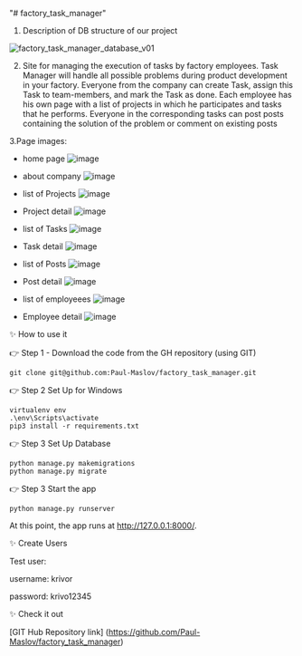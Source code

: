 "# factory_task_manager"

1. Description of DB structure of our project

![factory_task_manager_database_v01](https://user-images.githubusercontent.com/112548104/230823770-b40458d6-8aef-4b48-a367-c78881df3c4e.png)


2. Site for managing the execution of tasks by factory employees.
   Task Manager will handle all possible problems during product development in your factory. Everyone from the company can create Task,
   assign this Task to team-members, and mark the Task as done.
   Each employee has his own page with a list of projects in which he participates and tasks that he performs.
   Everyone in the corresponding tasks can post posts containing the solution of the problem or comment on existing posts
   
3.Page images:
- home page
![image](https://user-images.githubusercontent.com/112548104/230824131-d0c1ce3d-260d-4fbc-815a-40c3de411f57.png)

- about company
![image](https://user-images.githubusercontent.com/112548104/230824248-87a3fbea-71da-4396-b9bd-75b0cd978ca7.png)


- list of Projects
![image](https://user-images.githubusercontent.com/112548104/230824351-d9238c0c-703c-42e9-b3b2-dc64678c8969.png)

- Project detail
![image](https://user-images.githubusercontent.com/112548104/230824450-93c784bc-e1c4-4ba4-a4a9-f7a4f14d84ea.png)

- list of Tasks
![image](https://user-images.githubusercontent.com/112548104/230825666-8971e564-0823-41dd-a5c6-2fc48fb73d80.png)

- Task detail
![image](https://user-images.githubusercontent.com/112548104/230825761-5e8e2c1b-7317-4a54-a2e1-0e9907a39986.png)

- list of Posts
![image](https://user-images.githubusercontent.com/112548104/230825888-3f76d2eb-1587-4b25-b4cd-98905a9af8bd.png)

- Post detail
![image](https://user-images.githubusercontent.com/112548104/230825951-86442880-2a6f-4397-be50-a3c5037183b8.png)

- list of employeees
![image](https://user-images.githubusercontent.com/112548104/230826029-f6a8079b-c9b1-4206-a84b-5f62d2826e3d.png)

- Employee detail
![image](https://user-images.githubusercontent.com/112548104/230826124-09be38ee-2f70-4217-b5a9-c488e23516c2.png)

✨ How to use it

👉 Step 1 - Download the code from the GH repository (using GIT)

```
git clone git@github.com:Paul-Maslov/factory_task_manager.git
```

👉 Step 2 Set Up for Windows

```
virtualenv env
.\env\Scripts\activate
pip3 install -r requirements.txt
```
👉 Step 3 Set Up Database

```
python manage.py makemigrations
python manage.py migrate
```

👉 Step 3 Start the app

```
python manage.py runserver
```

At this point, the app runs at http://127.0.0.1:8000/.

✨ Create Users

Test user:

username: krivor

password: krivo12345

✨ Check it out

[GIT Hub Repository link] (https://github.com/Paul-Maslov/factory_task_manager)


